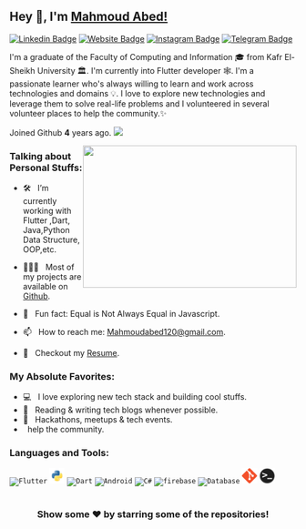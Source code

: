 ## Hey 👋, I'm [Mahmoud Abed!](https://github.com/MahmoudAbed74)

[![Linkedin Badge](https://img.shields.io/badge/-LinkedIn-0e76a8?style=flat-square&logo=Linkedin&logoColor=white)](https://www.linkedin.com/in/mahmoud-abed120/)
[![Website Badge](https://img.shields.io/badge/Website-3b5998?style=flat-square&logo=google-chrome&logoColor=white)](https://github.com/MahmoudAbed74)
[![Instagram Badge](https://img.shields.io/badge/-Instagram-e4405f?style=flat-square&logo=Instagram&logoColor=white)](https://www.instagram.com/mahmoud_mohamed_abed_74/?next=%2F)
[![Telegram Badge](https://img.shields.io/badge/-Telegram-0088cc?style=flat-square&logo=Telegram&logoColor=white)]()

I'm a graduate of the Faculty of Computing and Information 🎓 from Kafr El-Sheikh University 🏛.  I'm currently into Flutter developer 🕸️. I'm a passionate learner who's always willing to learn and work across technologies and domains 💡. I love to explore new technologies and leverage them to solve real-life problems and I volunteered in several volunteer places to help the community.✨

Joined Github **4** years ago.
[![](https://gitwar.herokuapp.com/badge?username=iampavangandhi&label=Gitwar%20Profile%20Score&style=for-the-badge&color=0088cc)](https://gitwar.herokuapp.com/)

<img align="right" height="250" width="375" alt="" src="https://raw.githubusercontent.com/iampavangandhi/iampavangandhi/master/gifs/coder.gif" />

### Talking about Personal Stuffs:

- 🛠 &nbsp; I’m currently working with  Flutter ,Dart, Java,Python <br /> Data Structure, OOP,etc.

- 👨🏻‍💻 &nbsp; Most of my projects are available on [Github](https://github.com/MahmoudAbed74).
- 👾 &nbsp; Fun fact: Equal is Not Always Equal in Javascript.
- 📫 &nbsp; How to reach me: Mahmoudabed120@gmail.com.
- 📝 &nbsp; Checkout my [Resume](https://drive.google.com/file/d/17FMYDxde9YAJzkSHT2DO6iwwfihLaYXR/view?usp=sharing).

### My Absolute Favorites:

- 💻 &nbsp; I love exploring new tech stack and building cool stuffs.
- 📰 &nbsp; Reading & writing tech blogs whenever possible.
- 🍕 &nbsp; Hackathons, meetups & tech events.
- &nbsp; help the community.
### Languages and Tools:

<code><img height="27" src="https://logowik.com/content/uploads/images/flutter5786.jpg" alt="Flutter"></code>
<code><img height="27" src="https://raw.githubusercontent.com/github/explore/80688e429a7d4ef2fca1e82350fe8e3517d3494d/topics/python/python.png" alt="python"></code>
<code><img height="27" src="https://upload.wikimedia.org/wikipedia/commons/thumb/f/fe/Dart_programming_language_logo.svg/768px-Dart_programming_language_logo.svg.png" alt="Dart"></code>
<code><img height="27" src="https://encrypted-tbn0.gstatic.com/images?q=tbn:ANd9GcTaHYhMUhkVYbRQK_pFfm1PmIxu_NBpH7WerA&usqp=CAU" alt="Android"></code>
<code><img height="27" src="https://encrypted-tbn0.gstatic.com/images?q=tbn:ANd9GcSgngNtdqjqeLvzKK1QlkMMDONwXWBJ8D3Dlw&usqp=CAU" alt="C#"></code>
<code><img height="27" src="https://encrypted-tbn0.gstatic.com/images?q=tbn:ANd9GcSSCwmPvgSiK8gTonFlyApdDj6Om2hxXn8NGg&usqp=CAU" alt="firebase"></code>
<code><img height="27" src="https://icones.pro/wp-content/uploads/2021/05/icone-base-donnees-jaune.png" alt="Database"></code>
<code><img height="27" src="https://raw.githubusercontent.com/devicons/devicon/master/icons/git/git-original.svg" alt="git"></code>
<code><img height="27" src="https://raw.githubusercontent.com/github/explore/80688e429a7d4ef2fca1e82350fe8e3517d3494d/topics/terminal/terminal.png" alt="terminal"></code>

<!--
<code><img height="25" src="https://raw.githubusercontent.com/github/explore/80688e429a7d4ef2fca1e82350fe8e3517d3494d/topics/sass/sass.png" alt="sass"></code>
-->


#

<div align="center">

### Show some ❤️ by starring some of the repositories!

</div>
